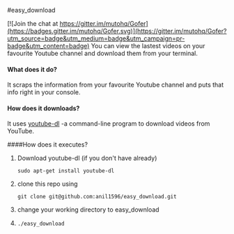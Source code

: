 #easy_download

[![Join the chat at https://gitter.im/mutohq/Gofer](https://badges.gitter.im/mutohq/Gofer.svg)](https://gitter.im/mutohq/Gofer?utm_source=badge&utm_medium=badge&utm_campaign=pr-badge&utm_content=badge)
You can view the lastest videos on your favourite Youtube channel and 
download them from your terminal.

#### What does it do?
It scraps the information from your favourite Youtube channel and puts 
that info right in your console.

#### How does it downloads?
It uses [youtube-dl](https://rg3.github.io/youtube-dl) -a command-line
program to download videos from YouTube.

####How does it executes?

1) Download youtube-dl (if you don't have already)
   
   `sudo apt-get install youtube-dl`
   
2) clone this repo using

   `git clone git@github.com:anil1596/easy_download.git`

3) change your working directory to easy_download

4) `./easy_download`
